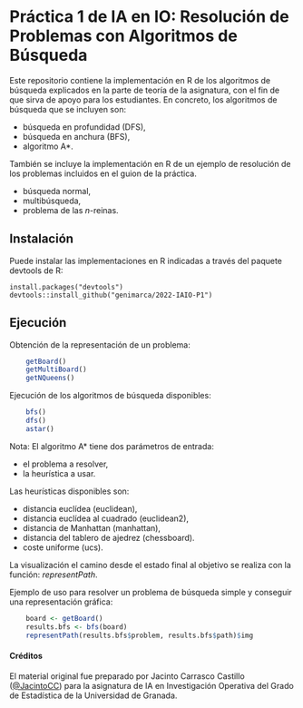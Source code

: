 # Práctica 1 de IA en IO: Resolución de Problemas con Algoritmos de Búsqueda

Este repositorio contiene la implementación en R de los algoritmos de búsqueda explicados en la parte de teoría de la asignatura, con el fin de que sirva de apoyo para los estudiantes. En concreto, los algoritmos de búsqueda que se incluyen son:

- búsqueda en profundidad (DFS),
- búsqueda en anchura (BFS),
- algoritmo A\*.

También se incluye la implementación en R de un ejemplo de resolución de los problemas incluidos en el guion de la práctica.

- búsqueda normal,
- multibúsqueda,
- problema de las *n*-reinas.

## Instalación

Puede instalar las implementaciones en R indicadas a través del paquete devtools de R:

	install.packages("devtools")
	devtools::install_github("genimarca/2022-IAIO-P1")

## Ejecución

Obtención de la representación de un problema:

```r
	getBoard()
	getMultiBoard()
	getNQueens()
```

Ejecución de los algoritmos de búsqueda disponibles:

```r
	bfs()
	dfs()
	astar()
```

Nota: El algoritmo A\* tiene dos parámetros de entrada:

- el problema a resolver,
- la heurística a usar.

Las heurísticas disponibles son:

- distancia euclídea (euclidean),
- distancia euclídea al cuadrado (euclidean2),
- distancia de Manhattan (manhattan),
- distancia del tablero de ajedrez (chessboard).
- coste uniforme (ucs).

La visualización el camino desde el estado final al objetivo se realiza con la función: *representPath*.

Ejemplo de uso para resolver un problema de búsqueda simple y conseguir una representación gráfica:

```r
	board <- getBoard()
	results.bfs <- bfs(board)
	representPath(results.bfs$problem, results.bfs$path)$img
```

#### Créditos

El material original fue preparado por Jacinto Carrasco Castillo ([@JacintoCC](https://github.com/JacintoCC)) para la asignatura de IA en Investigación Operativa del Grado de Estadística de la Universidad de Granada.